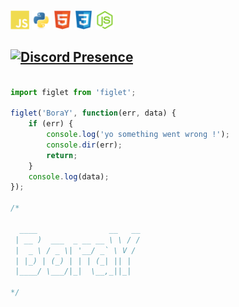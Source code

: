 ###
<div>
    <img src="https://github.com/devicons/devicon/blob/master/icons/javascript/javascript-plain.svg" width="30" height="30" set draggable="false">
    <img src="https://github.com/devicons/devicon/blob/master/icons/python/python-original.svg" width="30" height="30">
    <img src="https://github.com/devicons/devicon/blob/master/icons/html5/html5-original.svg" width="30" height="30">
    <img src="https://github.com/devicons/devicon/blob/master/icons/css3/css3-original.svg" width="30" height="30">
    <img src="https://github.com/devicons/devicon/blob/master/icons/nodejs/nodejs-original.svg" width="30" height="30" >    
</div>

[![Discord Presence](https://lanyard-profile-readme.vercel.app/api/396571938081865741)](https://discord.com/users/373495325668671488)
-------
```javascript

import figlet from 'figlet';

figlet('BoraY', function(err, data) {
    if (err) {
        console.log('yo something went wrong !');
        console.dir(err);
        return;
    }
    console.log(data);
});

/*

  ____                __   __
 | __ )  ___  _ __ __ \ \ / /
 |  _ \ / _ \| '__/ _` \ V / 
 | |_) | (_) | | | (_| || |  
 |____/ \___/|_|  \__,_||_| 

*/
```
